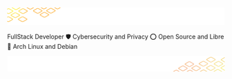 ![header image](./images/background-top.png)

FullStack Developer 🛡️ Cybersecurity and Privacy  ⭕ Open Source and Libre 🐧 Arch Linux and Debian

![footer image](./images/background-bottom.png)
